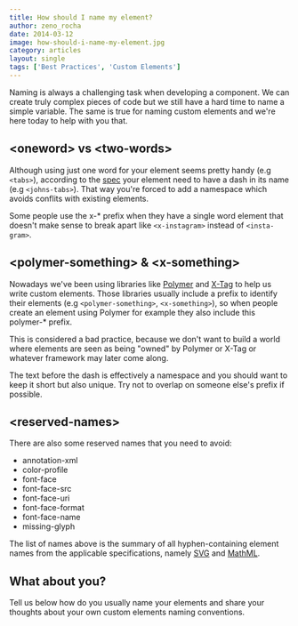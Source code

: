 ```yaml
---
title: How should I name my element?
author: zeno_rocha
date: 2014-03-12
image: how-should-i-name-my-element.jpg
category: articles
layout: single
tags: ['Best Practices', 'Custom Elements']
---
```


Naming is always a challenging task when developing a component. We can create
truly complex pieces of code but we still have a hard time to name a simple
variable. The same is true for naming custom elements and we're here today to
help with you that.

<!-- Read more -->

## &lt;oneword&gt; vs &lt;two-words&gt;

Although using just one word for your element seems pretty handy (e.g
`<tabs>`), according to the [spec](http://www.w3.org/TR/custom-elements/)
your element need to have a dash in its name (e.g `<johns-tabs>`). That
way you're forced to add a namespace which avoids conflits with existing
elements.

Some people use the x-* prefix when they have a single word element that doesn't
make sense to break apart like `<x-instagram>` instead of `<insta-gram>`.

## &lt;polymer-something&gt; & &lt;x-something&gt;

Nowadays we've been using libraries like [Polymer](http://www.polymer-project.org/)
and [X-Tag](http://x-tags.org/) to help us write custom elements.
Those libraries usually include a prefix to identify their elements (e.g
`<polymer-something>`, `<x-something>`), so when people create an element using
Polymer for example they also include this polymer-* prefix.

This is considered a bad practice, because we don't want to build a world where
elements are seen as being "owned" by Polymer or X-Tag or whatever framework may
later come along.

The text before the dash is effectively a namespace and you should want to keep
it short but also unique. Try not to overlap on someone else's prefix if
possible.

## &lt;reserved-names&gt;

There are also some reserved names that you need to avoid:

* annotation-xml
* color-profile
* font-face
* font-face-src
* font-face-uri
* font-face-format
* font-face-name
* missing-glyph

The list of names above is the summary of all hyphen-containing element names
from the applicable specifications, namely
[SVG](http://www.w3.org/TR/SVG/eltindex.html) and
[MathML](http://www.w3.org/TR/MathML/).

## What about you?

Tell us below how do you usually name your elements and share your thoughts
about your own custom elements naming conventions.
